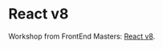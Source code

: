 # React v8

Workshop from FrontEnd Masters: [React v8](https://frontendmasters.com/courses/complete-react-v8/).
